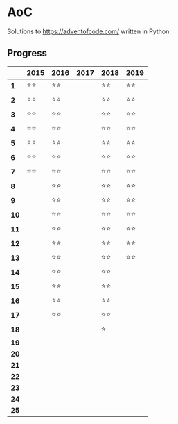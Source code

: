 # AoC
Solutions to https://adventofcode.com/ written in Python.

## Progress
|        | 2015  | 2016 | 2017 | 2018  | 2019 |
|--------|-------|------|------|-------|------|
| **1**  | ⭐⭐ | ⭐⭐ |      | ⭐⭐ | ⭐⭐ |      
| **2**  | ⭐⭐ | ⭐⭐ |      | ⭐⭐ | ⭐⭐ |      
| **3**  | ⭐⭐ | ⭐⭐ |      | ⭐⭐ | ⭐⭐ |      
| **4**  | ⭐⭐ | ⭐⭐ |      | ⭐⭐ | ⭐⭐ |      
| **5**  | ⭐⭐ | ⭐⭐ |      | ⭐⭐ | ⭐⭐ |      
| **6**  | ⭐⭐ | ⭐⭐ |      | ⭐⭐ | ⭐⭐ |      
| **7**  | ⭐⭐ | ⭐⭐ |      | ⭐⭐ | ⭐⭐ |     
| **8**  |      | ⭐⭐ |      | ⭐⭐ | ⭐⭐ |      
| **9**  |      | ⭐⭐ |      | ⭐⭐ | ⭐⭐ |      
| **10** |      | ⭐⭐ |      | ⭐⭐ | ⭐⭐ |      
| **11** |      | ⭐⭐ |      | ⭐⭐ | ⭐⭐ |      
| **12** |      | ⭐⭐ |      | ⭐⭐ | ⭐⭐ |      
| **13** |      | ⭐⭐ |      | ⭐⭐ | ⭐⭐ |      
| **14** |      | ⭐⭐ |      | ⭐⭐ |      |      
| **15** |      | ⭐⭐ |      | ⭐⭐ |      |      
| **16** |      | ⭐⭐ |      | ⭐⭐ |      |      
| **17** |      | ⭐⭐ |      | ⭐⭐ |      |      
| **18** |      |      |      | ⭐   |      |      
| **19** |      |      |      |      |      |      
| **20** |      |      |      |      |      |      
| **21** |      |      |      |      |      |      
| **22** |      |      |      |      |      |      
| **23** |      |      |      |      |      |      
| **24** |      |      |      |      |      |      
| **25** |      |      |      |      |      |      
